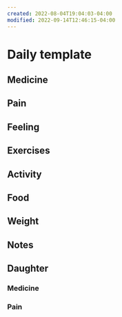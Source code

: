 ```yaml
---
created: 2022-08-04T19:04:03-04:00
modified: 2022-09-14T12:46:15-04:00
---
```


# Daily template

## Medicine


## Pain


## Feeling


## Exercises


## Activity


## Food


## Weight


## Notes


## Daughter


### Medicine


### Pain
